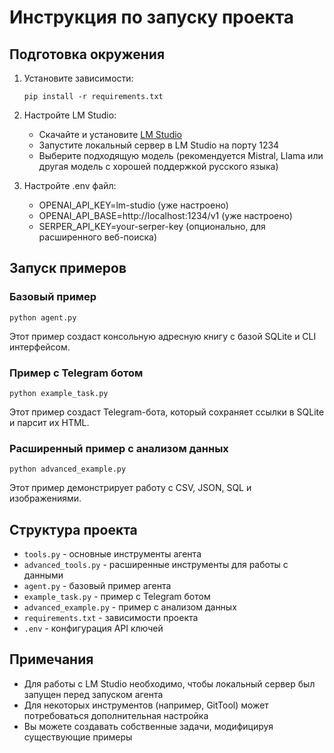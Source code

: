 # Инструкция по запуску проекта

## Подготовка окружения

1. Установите зависимости:
   ```
   pip install -r requirements.txt
   ```

2. Настройте LM Studio:
   - Скачайте и установите [LM Studio](https://lmstudio.ai/)
   - Запустите локальный сервер в LM Studio на порту 1234
   - Выберите подходящую модель (рекомендуется Mistral, Llama или другая модель с хорошей поддержкой русского языка)

3. Настройте .env файл:
   - OPENAI_API_KEY=lm-studio (уже настроено)
   - OPENAI_API_BASE=http://localhost:1234/v1 (уже настроено)
   - SERPER_API_KEY=your-serper-key (опционально, для расширенного веб-поиска)

## Запуск примеров

### Базовый пример
```
python agent.py
```
Этот пример создаст консольную адресную книгу с базой SQLite и CLI интерфейсом.

### Пример с Telegram ботом
```
python example_task.py
```
Этот пример создаст Telegram-бота, который сохраняет ссылки в SQLite и парсит их HTML.

### Расширенный пример с анализом данных
```
python advanced_example.py
```
Этот пример демонстрирует работу с CSV, JSON, SQL и изображениями.

## Структура проекта

- `tools.py` - основные инструменты агента
- `advanced_tools.py` - расширенные инструменты для работы с данными
- `agent.py` - базовый пример агента
- `example_task.py` - пример с Telegram ботом
- `advanced_example.py` - пример с анализом данных
- `requirements.txt` - зависимости проекта
- `.env` - конфигурация API ключей

## Примечания

- Для работы с LM Studio необходимо, чтобы локальный сервер был запущен перед запуском агента
- Для некоторых инструментов (например, GitTool) может потребоваться дополнительная настройка
- Вы можете создавать собственные задачи, модифицируя существующие примеры
